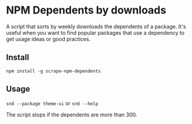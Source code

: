 # NPM Dependents by downloads

A script that sorts by weekly downloads the dependents of a package. It's useful when you want to find popular packages that use a dependency to get usage ideas or good practices.

## Install

`npm install -g scrape-npm-dependents`

## Usage

`snd --package theme-ui` or `snd --help`

The script stops if the dependents are more than 300.
